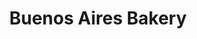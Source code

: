 ---
title: "Buenos Aires Bakery"
url: /ciudad-autonoma-de-buenos-aires/buenos-aires-bakery-sarmiento/
shop: panadería
---